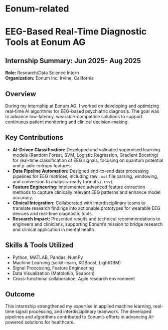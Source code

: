 # Eonum-related
# EEG-Based Real-Time Diagnostic Tools at Eonum AG

## Internship Summary: Jun 2025- Aug 2025

**Role:** Research/Data Science Intern  
**Organization:** Eonum Inc. Irvine, California 

## Overview

During my internship at Eonum AG, I worked on developing and optimizing real-time AI algorithms for EEG-based psychiatric diagnosis. The goal was to advance low-latency, wearable-compatible solutions to support continuous patient monitoring and clinical decision-making.

## Key Contributions

- **AI-Driven Classification:** Developed and validated supervised learning models (Random Forest, SVM, Logistic Regression, Gradient Boosting) for real-time classification of EEG signals, focusing on quantum potential and p-adic entropy features.
- **Data Pipeline Automation:** Designed end-to-end data processing pipelines for EEG matrices, including raw `.mat` file parsing, windowing, and conversion to analysis-ready formats (`.csv`).
- **Feature Engineering:** Implemented advanced feature extraction methods to capture clinically relevant EEG patterns and enhance model accuracy.
- **Clinical Integration:** Collaborated with interdisciplinary teams to translate research findings into actionable prototypes for wearable EEG devices and real-time diagnostic tools.
- **Research Impact:** Presented results and technical recommendations to engineers and clinicians, supporting Eonum’s mission to bridge research and clinical application in mental health.

## Skills & Tools Utilized

- Python, MATLAB, Pandas, NumPy
- Machine Learning (scikit-learn, XGBoost, LightGBM)
- Signal Processing, Feature Engineering
- Data Visualization (Matplotlib, Seaborn)
- Cross-functional collaboration, Agile research environment

## Outcome

This internship strengthened my expertise in applied machine learning, real-time signal processing, and interdisciplinary teamwork. The developed pipelines and algorithms contributed to Eonum’s efforts in advancing AI-powered solutions for healthcare.


